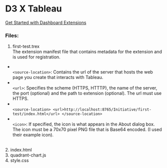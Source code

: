 # D3 X Tableau

[Get Started with Dashboard Extensions](https://tableau.github.io/extensions-api/docs/trex_getstarted.html)

### Files:
1. first-test.trex
<br>The extension manifest file that contains metadata for the extension and is used for registration.
- <br> `<source-location>`: Contains the url of the server that hosts the web page you create that interacts with Tableau.
- <br> `<url>`: Specifies the scheme (HTTPS, HTTTP), the name of the server, the port (optional) and the path to extension (optional). The url must use HTTPS.
- <br>`<source-location>
  <url>http://localhost:8765/Initiative/first-test/index.html</url>
</source-location>`
- <br> `<icon>`: If specified, the icon is what appears in the About dialog box. The icon must be a 70x70 pixel PNG file that is Base64 encoded. (I used their example icon).

<br> 2. index.html
<br> 3. quadrant-chart.js
<br> 4. style.css
